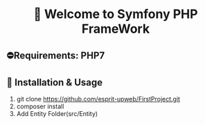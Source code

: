 # <h1 align="center" >👋 Welcome to  Symfony PHP FrameWork </h1>
##  ⛔Requirements: PHP7
## :wrench: Installation & Usage
1. git clone https://github.com/esprit-upweb/FirstProject.git
2. composer install
3. Add Entity Folder(src/Entity)
